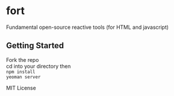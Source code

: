 fort
====

Fundamental open-source reactive tools (for HTML and javascript)

## Getting Started ##

Fork the repo  
cd into your directory then  
`npm install`  
`yeoman server`

MIT License